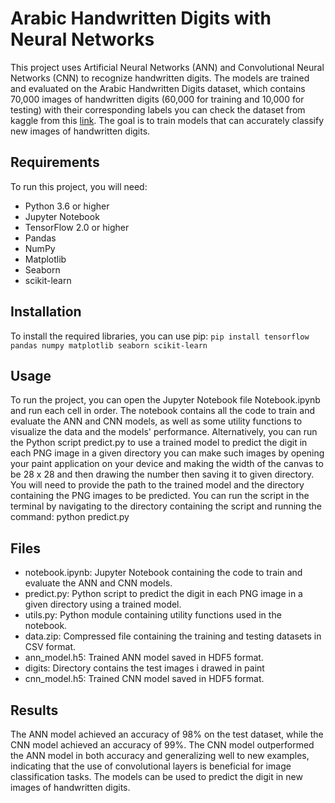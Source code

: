 # Arabic Handwritten Digits with Neural Networks
This project uses Artificial Neural Networks (ANN) and Convolutional Neural Networks (CNN) to recognize handwritten digits. The models are trained and evaluated on the Arabic Handwritten Digits dataset, which contains 70,000 images of handwritten digits (60,000 for training and 10,000 for testing) with their corresponding labels you can check the dataset from kaggle from this [link](https://www.kaggle.com/datasets/mloey1/ahdd1). The goal is to train models that can accurately classify new images of handwritten digits.
## Requirements
To run this project, you will need:
-	Python 3.6 or higher
-	Jupyter Notebook
-	TensorFlow 2.0 or higher
-	Pandas
-	NumPy
-	Matplotlib
-	Seaborn
-	scikit-learn
## Installation
To install the required libraries, you can use pip:
`pip install tensorflow pandas numpy matplotlib seaborn scikit-learn`
## Usage
To run the project, you can open the Jupyter Notebook file Notebook.ipynb and run each cell in order. The notebook contains all the code to train and evaluate the ANN and CNN models, as well as some utility functions to visualize the data and the models' performance.
Alternatively, you can run the Python script predict.py to use a trained model to predict the digit in each PNG image in a given directory you can make such images by opening your paint application on your device and making the width of the canvas to be 28 x 28 and then drawing the number then saving it to given directory. You will need to provide the path to the trained model and the directory containing the PNG images to be predicted. You can run the script in the terminal by navigating to the directory containing the script and running the command:
python predict.py
## Files
-	notebook.ipynb: Jupyter Notebook containing the code to train and evaluate the ANN and CNN models.
-	predict.py: Python script to predict the digit in each PNG image in a given directory using a trained model.
-	utils.py: Python module containing utility functions used in the notebook.
- data.zip: Compressed file containing the training and testing datasets in CSV format.
- ann_model.h5: Trained ANN model saved in HDF5 format.
- digits: Directory contains the test images i drawed in paint
- cnn_model.h5: Trained CNN model saved in HDF5 format.

## Results
The ANN model achieved an accuracy of 98% on the test dataset, while the CNN model achieved an accuracy of 99%. The CNN model outperformed the ANN model in both accuracy and generalizing well to new examples, indicating that the use of convolutional layers is beneficial for image classification tasks. The models can be used to predict the digit in new images of handwritten digits.
